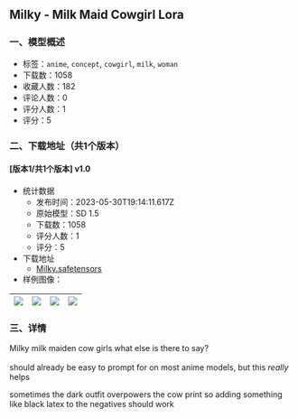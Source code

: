 ## Milky - Milk Maid Cowgirl Lora
### 一、模型概述

- 标签：`anime`, `concept`, `cowgirl`, `milk`, `woman`
- 下载数：1058
- 收藏人数：182
- 评论人数：0
- 评分人数：1
- 评分：5

### 二、下载地址（共1个版本）

#### [版本1/共1个版本] v1.0

- 统计数据
  - 发布时间：2023-05-30T19:14:11.617Z
  - 原始模型：SD 1.5
  - 下载数：1058
  - 评分人数：1
  - 评分：5
- 下载地址
  - [Milky.safetensors](https://civitai.com/api/download/models/85747)
- 样例图像：

| <img src="https://image.civitai.com/xG1nkqKTMzGDvpLrqFT7WA/27501d44-b505-4829-be95-ad1d370b7dc2/width=450/972383.jpeg" /> | <img src="https://image.civitai.com/xG1nkqKTMzGDvpLrqFT7WA/0d1669e6-013a-47e0-811c-4565910bb1a6/width=450/972753.jpeg" /> | <img src="https://image.civitai.com/xG1nkqKTMzGDvpLrqFT7WA/efe6146c-3a5e-4759-9d05-7ec32cdc51ba/width=450/972354.jpeg" /> | <img src="https://image.civitai.com/xG1nkqKTMzGDvpLrqFT7WA/b6380ba5-f66a-436c-99dd-20ef3ee12173/width=450/972355.jpeg" /> |
| ---- | ---- | ---- | ---- |


### 三、详情
<p>Milky milk maiden cow girls what else is there to say?<br /><br />should already be easy to prompt for on most anime models, but this <em>really</em> helps</p><p>sometimes the dark outfit overpowers the cow print so adding something like black latex to the negatives should work</p>